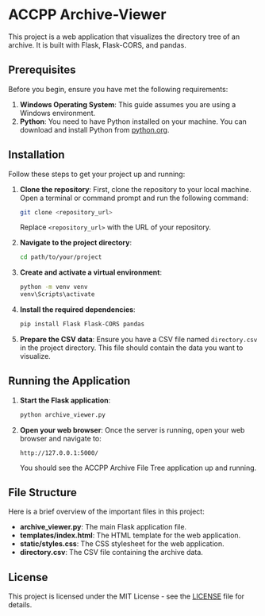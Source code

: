 # ACCPP Archive-Viewer

This project is a web application that visualizes the directory tree of an archive. It is built with Flask, Flask-CORS, and pandas.

## Prerequisites

Before you begin, ensure you have met the following requirements:

1. **Windows Operating System**: This guide assumes you are using a Windows environment.
2. **Python**: You need to have Python installed on your machine. You can download and install Python from [python.org](https://www.python.org/downloads/).

## Installation

Follow these steps to get your project up and running:

1. **Clone the repository**: First, clone the repository to your local machine. Open a terminal or command prompt and run the following command:
    ```sh
    git clone <repository_url>
    ```
   Replace `<repository_url>` with the URL of your repository.

2. **Navigate to the project directory**:
    ```sh
    cd path/to/your/project
    ```

3. **Create and activate a virtual environment**:
    ```sh
    python -m venv venv
    venv\Scripts\activate
    ```

4. **Install the required dependencies**:
    ```sh
    pip install Flask Flask-CORS pandas
    ```

5. **Prepare the CSV data**: Ensure you have a CSV file named `directory.csv` in the project directory. This file should contain the data you want to visualize.

## Running the Application

1. **Start the Flask application**:
    ```sh
    python archive_viewer.py
    ```

2. **Open your web browser**: Once the server is running, open your web browser and navigate to:
    ```
    http://127.0.0.1:5000/
    ```

   You should see the ACCPP Archive File Tree application up and running.

## File Structure

Here is a brief overview of the important files in this project:

- **archive_viewer.py**: The main Flask application file.
- **templates/index.html**: The HTML template for the web application.
- **static/styles.css**: The CSS stylesheet for the web application.
- **directory.csv**: The CSV file containing the archive data.

## License

This project is licensed under the MIT License - see the [LICENSE](LICENSE) file for details.
